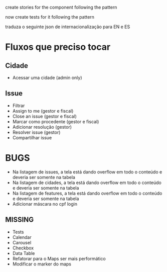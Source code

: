create stories for the component following the pattern

now create tests for it following the pattern

traduza o seguinte json de internacionalização para EN e ES

# Fluxos que preciso tocar

## Cidade
- Acessar uma cidade (admin only)

## Issue

- Filtrar
- Assign to me (gestor e fiscal)
- Close an issue (gestor e fiscal)
- Marcar como procedente (gestor e fiscal)
- Adicionar resolução (gestor)
- Resolver issue (gestor)
- Compartilhar issue

# BUGS

- Na listagem de issues, a tela está dando overflow em todo o conteúdo e deveria ser somente na tabela
- Na listagem de cidades, a tela está dando overflow em todo o conteúdo e deveria ser somente na tabela
- Na listagem de features, a tela está dando overflow em todo o conteúdo e deveria ser somente na tabela
- Adicionar máscara no cpf login

## MISSING

- Tests
- Calendar
- Carousel
- Checkbox
- Data Table
- Refatorar para o Maps ser mais performático
- Modificar o marker do maps

